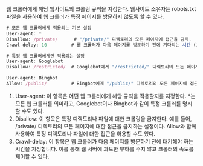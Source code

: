 웹 크롤러에게 해당 웹사이트의 크롤링 규칙을 지정한다. 웹사이트 소유자는 robots.txt 파일을 사용하여 웹 크롤러가 특정 페이지를 방문하지 않도록 할 수 있다.

```jsx
# 모든 웹 크롤러에게 적용되는 기본 설정
User-agent: *
Disallow: /private/      # "/private/" 디렉토리의 모든 페이지에 접근을 금지.
Crawl-delay: 10         # 웹 크롤러가 다음 페이지를 방문하기 전에 기다리는 시간 (초 단위)

# 특정 웹 크롤러에게만 적용되는 설정
User-agent: Googlebot
Disallow: /restricted/  # Googlebot에게 "/restricted/" 디렉토리의 모든 페이지에 접근을 금지합니다.

User-agent: Bingbot
Allow: /public/         # Bingbot에게 "/public/" 디렉토리의 모든 페이지에 접근을 허용합니다.

```

1. User-agent: 이 항목은 어떤 웹 크롤러에게 해당 규칙을 적용할지를 지정한다. *는 모든 웹 크롤러를 의미하고, Googlebot이나 Bingbot과 같이 특정 크롤러를 명시할 수도 있다.
2. Disallow: 이 항목은 특정 디렉토리나 파일에 대한 크롤링을 금지한다. 예를 들어, /private/ 디렉토리의 모든 페이지에 대한 접근을 금지하는 설정이다. Allow와 함께 사용하여 특정 디렉토리나 파일에 대한 접근을 허용할 수도 있다.
3. Crawl-delay: 이 항목은 웹 크롤러가 다음 페이지를 방문하기 전에 대기해야 하는 시간을 지정합니다. 이를 통해 웹 서버에 과도한 부하를 주지 않고 크롤러의 속도를 제어할 수 있다.